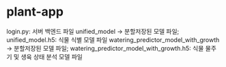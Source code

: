 # plant-app
login.py: 서버 백엔드 파일
unified_model -> 분할저장된 모델 파일; unified_model.h5: 식물 식별 모델 파일
watering_predictor_model_with_growth -> 분할저장된 모델 파일; watering_predictor_model_with_growth.h5: 식물 물주기 및 생육 상태 분석 모델 파일
